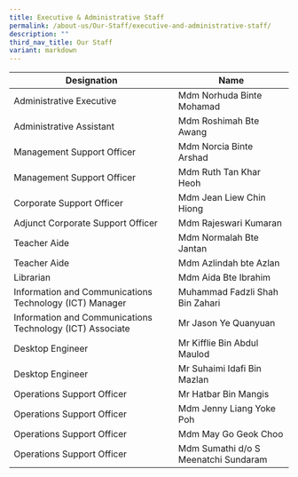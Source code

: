 ```yaml
---
title: Executive & Administrative Staff
permalink: /about-us/Our-Staff/executive-and-administrative-staff/
description: ""
third_nav_title: Our Staff
variant: markdown
---
```

| Designation | Name |
| -------- | -------- |
| Administrative Executive | Mdm Norhuda Binte Mohamad |
| Administrative Assistant | Mdm Roshimah Bte Awang |
| Management Support Officer | Mdm Norcia Binte Arshad |
| Management Support Officer | Mdm Ruth Tan Khar Heoh |
| Corporate Support Officer | Mdm Jean Liew Chin Hiong |
| Adjunct Corporate Support Officer | Mdm Rajeswari Kumaran |
| Teacher Aide | Mdm Normalah Bte Jantan |
| Teacher Aide | Mdm Azlindah bte Azlan |
| Librarian | Mdm Aida Bte Ibrahim |
| Information and Communications Technology (ICT) Manager | Muhammad Fadzli Shah Bin Zahari |
| Information and Communications Technology (ICT) Associate | Mr Jason Ye Quanyuan |
| Desktop Engineer | Mr Kifflie Bin Abdul Maulod |
| Desktop Engineer | Mr Suhaimi Idafi Bin Mazlan |
| Operations Support Officer | Mr Hatbar Bin Mangis |
| Operations Support Officer | Mdm Jenny Liang Yoke Poh |
| Operations Support Officer | Mdm May Go Geok Choo |
| Operations Support Officer | Mdm Sumathi d/o S Meenatchi Sundaram |